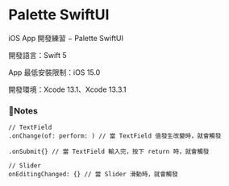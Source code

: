 # Palette SwiftUI

iOS App 開發練習 − Palette SwiftUI

開發語言：Swift 5

App 最低安裝限制：iOS 15.0

開發環境：Xcode 13.1、Xcode 13.3.1

### Notes
```swift=
// TextField
.onChange(of: perform: ) // 當 TextField 值發生改變時，就會觸發

.onSubmit{} // 當 TextField 輸入完，按下 return 時，就會觸發

// Slider
onEditingChanged: {} // 當 Slider 滑動時，就會觸發
```
